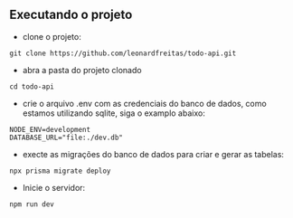 ## Executando o projeto

- clone o projeto:
```
git clone https://github.com/leonardfreitas/todo-api.git
```

- abra a pasta do projeto clonado
```
cd todo-api
```

- crie o arquivo .env com as credenciais do banco de dados, como estamos utilizando sqlite, siga o examplo abaixo:
```
NODE_ENV=development
DATABASE_URL="file:./dev.db"
```

- execte as migrações do banco de dados para criar e gerar as tabelas:
```
npx prisma migrate deploy
```

- Inicie o servidor:
```
npm run dev
```
